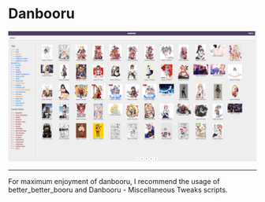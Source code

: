 # Danbooru
![danbooru_preview.png](https://raw.githubusercontent.com/Ddeokbokki/Danbooru/master/danbooru_preview.png)

___
For maximum enjoyment of danbooru, I recommend the usage of better_better_booru and Danbooru - Miscellaneous Tweaks scripts.
